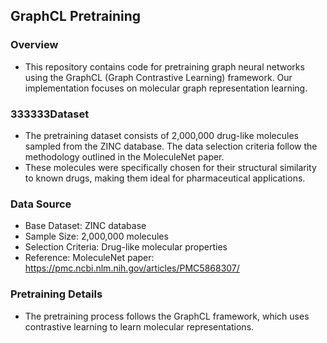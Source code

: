 ## GraphCL Pretraining
### Overview
- This repository contains code for pretraining graph neural networks using the GraphCL (Graph Contrastive Learning) framework. Our implementation focuses on molecular graph representation learning.
### 333333Dataset
- The pretraining dataset consists of 2,000,000 drug-like molecules sampled from the ZINC database. The data selection criteria follow the methodology outlined in the MoleculeNet paper. 
- These molecules were specifically chosen for their structural similarity to known drugs, making them ideal for pharmaceutical applications.
### Data Source
- Base Dataset: ZINC database
- Sample Size: 2,000,000 molecules
- Selection Criteria: Drug-like molecular properties
- Reference: MoleculeNet paper: https://pmc.ncbi.nlm.nih.gov/articles/PMC5868307/

### Pretraining Details
- The pretraining process follows the GraphCL framework, which uses contrastive learning to learn molecular representations.
